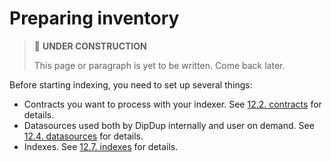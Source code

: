 # Preparing inventory

> 🚧 **UNDER CONSTRUCTION**
>
> This page or paragraph is yet to be written. Come back later.

Before starting indexing, you need to set up several things:

* Contracts you want to process with your indexer. See [12.2. contracts](../config-reference/contracts.md) for details.
* Datasources used both by DipDup internally and user on demand. See [12.4. datasources](../config-reference/datasources.md) for details.
* Indexes. See [12.7. indexes](../config-reference/indexes/README.md) for details.

